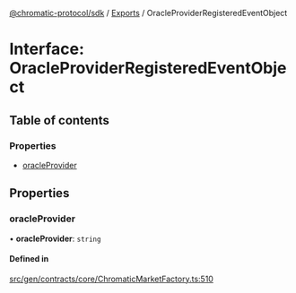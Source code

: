 [@chromatic-protocol/sdk](../README.md) / [Exports](../modules.md) / OracleProviderRegisteredEventObject

# Interface: OracleProviderRegisteredEventObject

## Table of contents

### Properties

- [oracleProvider](OracleProviderRegisteredEventObject.md#oracleprovider)

## Properties

### oracleProvider

• **oracleProvider**: `string`

#### Defined in

[src/gen/contracts/core/ChromaticMarketFactory.ts:510](https://github.com/chromatic-protocol/sdk/blob/10aa618/src/gen/contracts/core/ChromaticMarketFactory.ts#L510)
